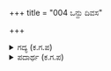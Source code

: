 +++
title = "004 ಒನ್ದು ದಿವಸ"

+++

<details><summary>ಗದ್ಯ (ಕ.ಗ.ಪ) </summary>

4. ಒಂದು ದಿವಸ ಸುಯೋಧನನು ತನ್ನ ಅರಮನೆಯಲ್ಲಿ ಶಕುನಿ ಕರ್ಣ ಜಯದ್ರಥ ಮೊದಲಾದವರಿಗೆ ಏಕಾಂತದಲ್ಲಿ ಮನನೊಂದು ಹೀಗೆ ನುಡಿದನು- "ಅಂದು ಭೀಮಾರ್ಜುನರು ದ್ರುಪದನನ್ನು ಸೆರೆಹಿಡಿದು ತಂದು ಗುರುವಿಗೆ ದಕ್ಷಿಣೆಯಾಗಿ ಕೊಟ್ಟು ಪ್ರಸಿದ್ಧರಾದರು. ನಮಗೆ ಯುದ್ಧದಲ್ಲಿ ಅವಮಾನವಾಯ್ತು".
</details>

<details><summary>ಪದಾರ್ಥ (ಕ.ಗ.ಪ) </summary>

ಸಂದರು-ಪ್ರಸಿದ್ಧರಾದರು, ಪರಿಭವ-ಅವಮಾನ, ಸಮರ-ಯುದ್ಧ
</details>
